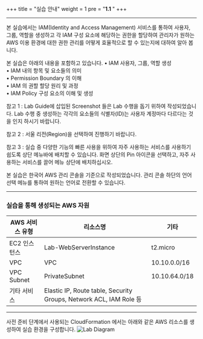 +++
title = "실습 안내"
weight = 1
pre = "<b>1.1 </b>"
+++
* * *
본 실습에서는 IAM(Identity and Access Management) 서비스를 통하여 사용자, 그룹, 역할을 생성하고 각 IAM 구성 요소에 해당하는 권한을 할당하여 관리자가 원하는 AWS 이용 환경에 대한 권한 관리를 어떻게 효율적으로 할 수 있는지에 대하여 알아 봅니다.


본 실습은 아래의 내용을 포함하고 있습니다.
•	IAM 사용자, 그룹, 역할 생성  
•	IAM 내의 항목 및 요소들의 의미  
•	Permission Boundary 의 이해  
•	IAM 의 권할 할당 원리 및 과정  
•	IAM Policy 구성 요소의 이해 및 생성  

참고 1 : Lab Guide에 삽입된 Screenshot 들은 Lab 수행을 돕기 위하여 작성되었습니다. Lab 수행 중 생성하는 각각의 요소들의 식별자(ID)는 사용자 계정마다 다르다는 것을 인지 하시기 바랍니다.

참고 2 : 서울 리전(Region)을 선택하여 진행하기 바랍니다.

참고 3 : 실습 중 다양한 기능의 빠른 사용을 위하여 자주 사용하는 서비스를 사용하기 쉽도록 상단 메뉴바에 배치할 수 있습니다. 화면 상단의 Pin 아이콘을 선택하고, 자주 사용하는 서비스를 끌어 메뉴 상단에 배치하십시오. 

본 실습은 한국어 AWS 관리 콘솔을 기준으로 작성되었습니다. 관리 콘솔 하단의 언어 선택 메뉴를 통하여 원하는 언어로 전환할 수 있습니다.


* * *
### 실습을 통해 생성되는 AWS 자원
| AWS 서비스 유형| 리소스명	| 기타 |
|-------------|--------|-----|
|EC2 인스턴스	 |Lab-WebServerInstance	| t2.micro|
|VPC|	VPC|	10.10.0.0/16|
|VPC Subnet|	PrivateSubnet	|10.10.64.0/18|
|기타 서비스|	Elastic IP, Route table, Security Groups, Network ACL, IAM Role 등|


* * *

사전 준비 단계에서 사용되는 CloudFormation 에서는 아래와 같은 AWS 리소스를 생성하여 실습 환경을 구성합니다.
![Lab Diagram](/images/iamlab_diagram.png)